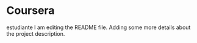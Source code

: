 # Coursera
estudiante
I am editing the README file. Adding some more details about the project description.
